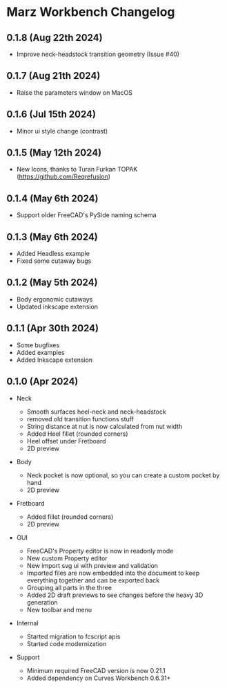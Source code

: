 # Marz Workbench Changelog

## 0.1.8 (Aug 22th 2024)

- Improve neck-headstock transition geometry (Issue #40)

## 0.1.7 (Aug 21th 2024)

- Raise the parameters window on MacOS

## 0.1.6 (Jul 15th 2024)

- Minor ui style change (contrast)

## 0.1.5 (May 12th 2024)

- New Icons, thanks to Turan Furkan TOPAK (https://github.com/Reqrefusion)

## 0.1.4 (May 6th 2024)

- Support older FreeCAD's PySide naming schema

## 0.1.3 (May 6th 2024)

- Added Headless example
- Fixed some cutaway bugs

## 0.1.2 (May 5th 2024)

- Body ergonomic cutaways
- Updated inkscape extension

## 0.1.1 (Apr 30th 2024)

- Some bugfixes
- Added examples
- Added Inkscape extension

## 0.1.0 (Apr 2024)

- Neck
  - Smooth surfaces heel-neck and neck-headstock
  - removed old transition functions stuff
  - String distance at nut is now calculated from nut width
  - Added Heel fillet (rounded corners)
  - Heel offset under Fretboard
  - 2D preview


- Body
  - Neck pocket is now optional, so you can create a custom pocket by hand
  - 2D preview


- Fretboard
  - Added fillet (rounded corners)
  - 2D preview


- GUI
  - FreeCAD's Property editor is now in readonly mode
  - New custom Property editor 
  - New import svg ui with preview and validation
  - Imported files are now embedded into the document to keep everything together and can be exported back
  - Grouping all parts in the three
  - Added 2D draft previews to see changes before the heavy 3D generation
  - New toolbar and menu


- Internal
  - Started migration to fcscript apis
  - Started code modernization


- Support
  - Minimum required FreeCAD version is now 0.21.1
  - Added dependency on Curves Workbench 0.6.31+

